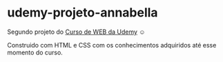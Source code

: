 # udemy-projeto-annabella

Segundo projeto do [Curso de WEB da Udemy](https://www.udemy.com/course/web-completo/) :relaxed:

Construido com HTML e CSS com os conhecimentos adquiridos até esse momento do curso.

